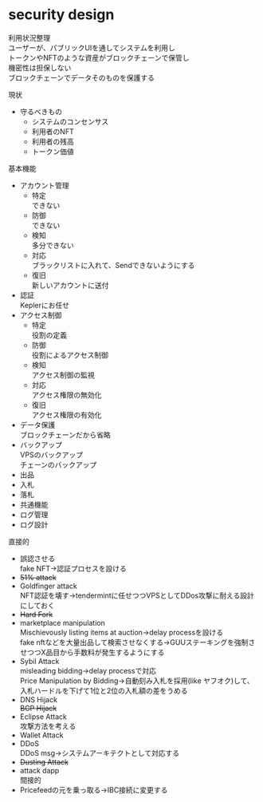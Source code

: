 # security design

利用状況整理  
  ユーザーが、パブリックUIを通してシステムを利用し  
  トークンやNFTのような資産がブロックチェーンで保管し  
  機密性は担保しない  
  ブロックチェーンでデータそのものを保護する  

現状  
  - 守るべきもの  
    - システムのコンセンサス  
    - 利用者のNFT  
    - 利用者の残高  
    - トークン価値  

基本機能  
  - アカウント管理  
    - 特定  
      できない  
    - 防御  
      できない  
    - 検知  
      多分できない  
    - 対応  
      ブラックリストに入れて、Sendできないようにする  
    - 復旧  
      新しいアカウントに送付  
  - 認証  
    Keplerにお任せ  
  - アクセス制御  
    - 特定  
        役割の定義  
    - 防御  
        役割によるアクセス制御  
    - 検知  
        アクセス制御の監視  
    - 対応  
        アクセス権限の無効化  
    - 復旧  
        アクセス権限の有効化  
  - データ保護  
    ブロックチェーンだから省略  
  - バックアップ  
    VPSのバックアップ  
    チェーンのバックアップ  
  - 出品  
  - 入札  
  - 落札  
  - 共通機能  
  - ログ管理  
  - ログ設計  
  
直接的    
  - 誤認させる  
    fake NFT→認証プロセスを設ける  
  - ~~51% attack~~  
  - Goldfinger attack  
    NFT認証を壊す→tendermintに任せつつVPSとしてDDos攻撃に耐える設計にしておく  
  - ~~Hard Fork~~  
  - marketplace manipulation  
    Mischievously listing items at auction→delay processを設ける  
    fake nftなどを大量出品して検索させなくする→GUUステーキングを強制させつつX品目から手数料が発生するようにする  
  - Sybil Attack  
    misleading bidding→delay processで対応  
    Price Manipulation by Bidding→自動刻み入札を採用(like ヤフオク)して、入札ハードルを下げて1位と2位の入札額の差をうめる  
  - DNS Hijack  
  ~~BGP Hijack~~  
  - Eclipse Attack  
    攻撃方法を考える  
  - Wallet Attack  
  - DDoS  
    DDoS msg→システムアーキテクトとして対応する  
  - ~~Dusting Attack~~  
  - attack dapp  
間接的  
  - Pricefeedの元を乗っ取る→IBC接続に変更する  

